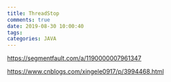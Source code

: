 ```yaml
---
title: ThreadStop
comments: true
date: 2019-08-30 10:00:40
tags:
categories: JAVA
---
```


https://segmentfault.com/a/1190000007961347

https://www.cnblogs.com/xingele0917/p/3994468.html

